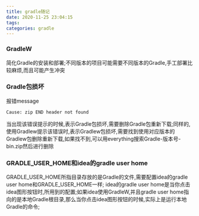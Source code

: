 ```yaml
---
title: gradle随记
date: 2020-11-25 23:04:15
tags:
categories: gradle
---
```

### GradleW
简化Gradle的安装和部署;不同版本的项目可能需要不同版本的Gradle,手工部署比较麻烦,而且可能产生冲突

### Gradle包损坏
报错message
```
Cause: zip END header not found
```
当出现该错误提示的时候,表示Gradle包损坏,需要删除Gradle包重新下载;同样的,使用Gradlew提示该错误时,表示Gradlew包损坏,需要找到使用对应版本的Gradlew包删除重新下载,如果找不到,可以用everything搜索Gradle-版本号-bin.zip然后进行删除

### GRADLE_USER_HOME和idea的gradle user home
GRADLE_USER_HOME所指目录存放的是Gradle的文件,需要配置idea的gradle user home和GRADLE_USER_HOME一样;
idea的gradle user home是当你点击idea图形按钮时,所用到的配置;如果idea使用GradleW,并且gradle user home指向的是本地Gradle根目录,那么当你点击idea图形按钮的时候,实际上是运行本地Gradle的命令;